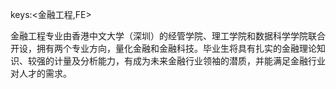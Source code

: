 keys:<金融工程,FE>


金融工程专业由香港中文大学（深圳）的经管学院、理工学院和数据科学学院联合开设，拥有两个专业方向，量化金融和金融科技。毕业生将具有扎实的金融理论知识、较强的计量及分析能力，有成为未来金融行业领袖的潜质，并能满足金融行业对人才的需求。